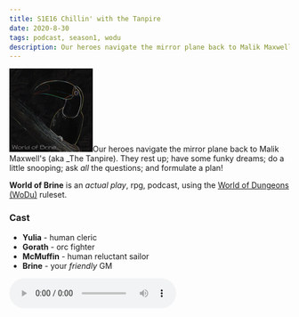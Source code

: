 ```yaml
---
title: S1E16 Chillin' with the Tanpire
date: 2020-8-30
tags: podcast, season1, wodu
description: Our heroes navigate the mirror plane back to Malik Maxwell's (aka _The Tanpire). They rest up; have some funky dreams; do a little snooping; ask _all_ the questions; and formulate a plan!
---
```


![thumb](assets/images/season1_thumb.png)Our heroes navigate the mirror plane back to Malik Maxwell's (aka _The Tanpire). They rest up; have some funky dreams; do a little snooping; ask _all_ the questions; and formulate a plan!

**World of Brine** is an _actual play_, rpg, podcast, using the [World of Dungeons (WoDu)](http://www.onesevendesign.com/dw/world_of_dungeons_1979.pdf) ruleset.

<break>

### Cast
- **Yulia** - human cleric
- **Gorath** - orc fighter
- **McMuffin** - human reluctant sailor
- **Brine** - your _friendly_ GM

<audio controls src="https://archive.org/download/s1e9-cloud_city/s1e16-chillin_with_the_tanpire.mp3"></audio>
